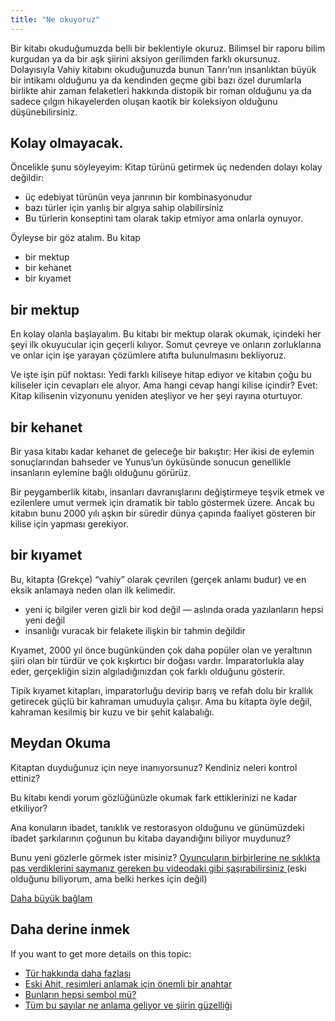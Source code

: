 ```yaml
---
title: "Ne okuyoruz"
---
```



Bir kitabı okuduğumuzda belli bir beklentiyle okuruz. Bilimsel bir raporu bilim kurgudan ya da bir aşk şiirini aksiyon gerilimden farklı okursunuz. Dolayısıyla Vahiy kitabını okuduğunuzda bunun Tanrı’nın insanlıktan büyük bir intikamı olduğunu ya da kendinden geçme gibi bazı özel durumlarla birlikte ahir zaman felaketleri hakkında distopik bir roman olduğunu ya da sadece çılgın hikayelerden oluşan kaotik bir koleksiyon olduğunu düşünebilirsiniz.


## Kolay olmayacak.

<a name="a1cc"></a>
Öncelikle şunu söyleyeyim: Kitap türünü getirmek üç nedenden dolayı kolay değildir:

- üç edebiyat türünün veya janrının bir kombinasyonudur
- bazı türler için yanlış bir algıya sahip olabilirsiniz
- Bu türlerin konseptini tam olarak takip etmiyor ama onlarla oynuyor.


Öyleyse bir göz atalım. Bu kitap

- bir mektup
- bir kehanet
- bir kıyamet



## bir mektup

<a name="bd59"></a>
En kolay olanla başlayalım. Bu kitabı bir mektup olarak okumak, içindeki her şeyi ilk okuyucular için geçerli kılıyor. Somut çevreye ve onların zorluklarına ve onlar için işe yarayan çözümlere atıfta bulunulmasını bekliyoruz.

Ve işte işin püf noktası: Yedi farklı kiliseye hitap ediyor ve kitabın çoğu bu kiliseler için cevapları ele alıyor. Ama hangi cevap hangi kilise içindir? Evet: Kitap kilisenin vizyonunu yeniden ateşliyor ve her şeyi rayına oturtuyor.


## bir kehanet

<a name="7fed"></a>
Bir yasa kitabı kadar kehanet de geleceğe bir bakıştır: Her ikisi de eylemin sonuçlarından bahseder ve Yunus’un öyküsünde sonucun genellikle insanların eylemine bağlı olduğunu görürüz.

Bir peygamberlik kitabı, insanları davranışlarını değiştirmeye teşvik etmek ve ezilenlere umut vermek için dramatik bir tablo göstermek üzere. Ancak bu kitabın bunu 2000 yılı aşkın bir süredir dünya çapında faaliyet gösteren bir kilise için yapması gerekiyor.


## bir kıyamet

<a name="950f"></a>
Bu, kitapta (Grekçe) “vahiy” olarak çevrilen (gerçek anlamı budur) ve en eksik anlamaya neden olan ilk kelimedir.

- yeni iç bilgiler veren gizli bir kod değil — aslında orada yazılanların hepsi yeni değil
- insanlığı vuracak bir felakete ilişkin bir tahmin değildir


Kıyamet, 2000 yıl önce bugünkünden çok daha popüler olan ve yeraltının şiiri olan bir türdür ve çok kışkırtıcı bir doğası vardır. İmparatorlukla alay eder, gerçekliğin sizin algıladığınızdan çok farklı olduğunu gösterir.

Tipik kıyamet kitapları, imparatorluğu devirip barış ve refah dolu bir krallık getirecek güçlü bir kahraman umuduyla çalışır. Ama bu kitapta öyle değil, kahraman kesilmiş bir kuzu ve bir şehit kalabalığı.


## Meydan Okuma

<a name="ad7f"></a>
Kitaptan duyduğunuz için neye inanıyorsunuz? Kendiniz neleri kontrol ettiniz?

Bu kitabı kendi yorum gözlüğünüzle okumak fark ettiklerinizi ne kadar etkiliyor?

Ana konuların ibadet, tanıklık ve restorasyon olduğunu ve günümüzdeki ibadet şarkılarının çoğunun bu kitaba dayandığını biliyor muydunuz?

Bunu yeni gözlerle görmek ister misiniz? [Oyuncuların birbirlerine ne sıklıkta pas verdiklerini saymanız gereken bu videodaki gibi şaşırabilirsiniz ](https://www.youtube.com/watch?v=KB_lTKZm1Ts&amp;pp=ygUTYXdhcmVuZXNzIHRlc3QgYmVhcg%3D%3D)(eski olduğunu biliyorum, ama belki herkes için değil)



[Daha büyük bağlam](../../../gen/index/appl/the-book-of-revelation)


## Daha derine inmek

<a name="ad38"></a>
If you want to get more details on this topic:

- [Tür hakkında daha fazlası](../../../background/literature/expl/the-book-of-revelation-how-to-read-it)
- [Eski Ahit, resimleri anlamak için önemli bir anahtar](../../../background/literature/expl/full-of-biblical-references)
- [Bunların hepsi sembol mü?](../../../background/literature/expl/literally-or-symbolic)
- [Tüm bu sayılar ne anlama geliyor ve şiirin güzelliği](../../../background/structure/expl/the-use-of-numbers-in-the-book-of-revelation)







[](https://github.com/revelation-today/revelation-today/blob/main/exampleSite/content/docs/background/literature/appl/what-are-we-reading.tr.md)

